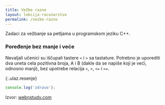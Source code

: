 ```yaml
---
title: Vežbe razne
layout: lekcija-racunarstvo
permalink: /vezbe-razno
---
```


Zadaci za vežbanje sa petljama u programskom jeziku C++.

### Poređenje bez manje i veće

Nevaljali učenici su iščupali tastere `<` i `>` sa tastature. Potrebno je uporediti dva uneta cela pozitivna broja, A i B (dakle da se napiše koji je veći, odnosno manji), bez upotrebe relacija `<`, `>`, `<=` i `>=`.

{:.ulaz.resenje}
```js
console.log('zdravo');

```


Izvor: [webnstudy.com](http://www.webnstudy.com/tema.php?id=razgranati-algoritmi-zadaci)
